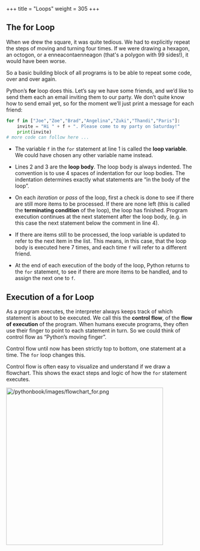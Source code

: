 +++
title = "Loops"
weight = 305
+++

## The **for** Loop

When we drew the square, it was quite tedious.  We had to explicitly repeat the steps of
moving and turning four times.  If we were drawing a hexagon, an octogon, or a
enneacontaenneagon (that's a polygon with 99 sides!), it would have been worse.

So a basic building block of all programs is to be able to repeat some
code, over and over again.

Python&#8217;s **for** loop does this.   Let&#8217;s say we have some friends, and
we&#8217;d like to send them each an email inviting them to our party.  We don&#8217;t
quite know how to send email yet, so for the moment we&#8217;ll just print a message for each friend:


```Python 
for f in ["Joe","Zoe","Brad","Angelina","Zuki","Thandi","Paris"]:
    invite = "Hi " + f + ". Please come to my party on Saturday!"
    print(invite)
# more code can follow here ...
```

<ul class="simple">

<li>

The variable ```f``` in the ```for``` statement at line 1 is called the **loop variable**. We could have chosen any other variable name instead.</li>
<li>

Lines 2 and 3 are the **loop body**.  The loop body is always
indented. The convention is to use 4 spaces of indentation for our loop bodies. The indentation determines exactly what statements are &#8220;in the body of the loop&#8221;.</li>
<li>

On each *iteration* or *pass* of the loop, first a check is done to see if there are
still more items to be processed.  If there are none left (this is called
the **terminating condition** of the loop), the loop has finished.
Program execution continues at the next statement after the loop body, (e.g. in this case
the next statement below the comment in line 4).</li>
<li>

If there are items still to be processed, the loop variable is updated to refer to the
next item in the list.  This means, in this case, that the loop body is executed
here 7 times, and each time ```f``` will refer to a different friend.</li>
<li>

At the end of each execution of the body of the loop, Python returns
to the ```for``` statement, to see if there are more items to be handled, and to assign the
next one to ```f```.</li>
</ul>

## Execution of a **for** Loop

As a program executes, the interpreter always keeps track of which statement is
about to be executed.  We call this the **control flow**, of the **flow of execution**
of the program.  When humans execute programs, they often use their finger to point
to each statement in turn.  So we could think of control flow as &#8220;Python&#8217;s moving finger&#8221;.

Control flow until now has been strictly
top to bottom, one statement at a time.  The ```for``` loop changes this.

Control flow is often easy to visualize and understand if we draw a flowchart.
This shows the exact steps and logic of how the ```for``` statement executes.

<a class="last reference internal image-reference" href="/pythonbook/images/flowchart_for.png"><img alt="/pythonbook/images/flowchart_for.png" src="/pythonbook/images/flowchart_for.png" style="height: 420px;" /></a>

